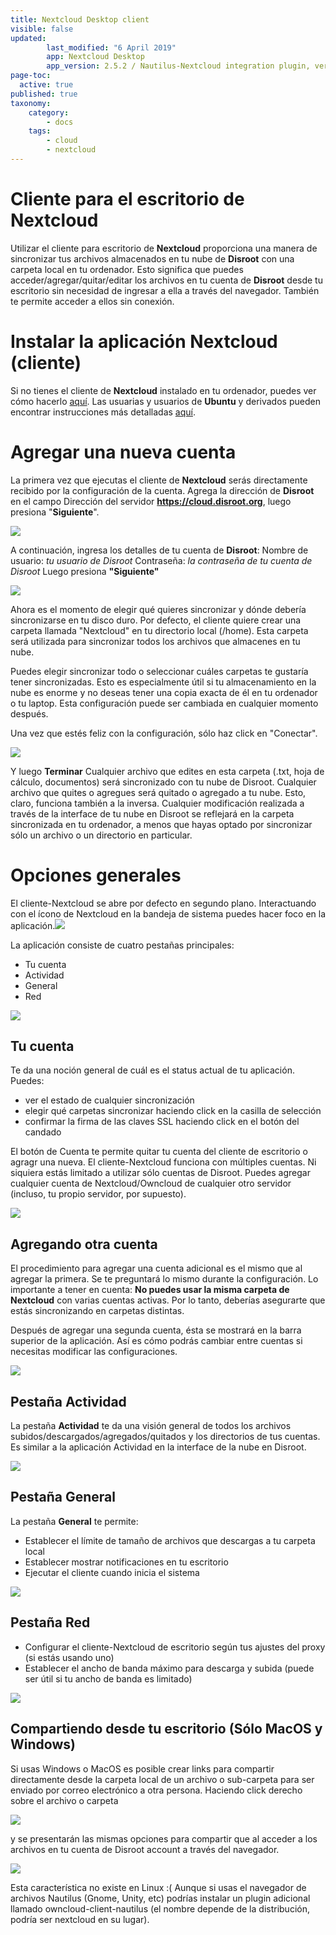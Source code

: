 ```yaml
---
title: Nextcloud Desktop client
visible: false
updated:
        last_modified: "6 April 2019"
        app: Nextcloud Desktop
        app_version: 2.5.2 / Nautilus-Nextcloud integration plugin, version 2.5.0-1 AUR
page-toc:
  active: true
published: true
taxonomy:
    category:
        - docs
    tags:
        - cloud
        - nextcloud
---
```


# Cliente para el escritorio de Nextcloud

Utilizar el cliente para escritorio de **Nextcloud** proporciona una manera de sincronizar tus archivos almacenados en tu nube de **Disroot** con una carpeta local en tu ordenador.
Esto significa que puedes acceder/agregar/quitar/editar los archivos en tu cuenta de **Disroot** desde tu escritorio sin necesidad de ingresar a ella a través del navegador. También te permite acceder a ellos sin conexión.


# Instalar la aplicación Nextcloud (cliente)

Si no tienes el cliente de **Nextcloud** instalado en tu ordenador, puedes ver cómo hacerlo [aquí](https://nextcloud.com/install/#install-clients).
Las usuarias y usuarios de **Ubuntu** y derivados pueden encontrar instrucciones más detalladas [aquí](https://www.c-rieger.de/how-to-install-nextcloud-desktop-client-for-ubuntu/).

# Agregar una nueva cuenta

La primera vez que ejecutas el cliente de **Nextcloud** serás directamente recibido por la configuración de la cuenta.
Agrega la dirección de **Disroot** en el campo Dirección del servidor **https://cloud.disroot.org**, luego presiona "**Siguiente**".

![](en/desktop-client-01.gif)


A continuación, ingresa los detalles de tu cuenta de **Disroot**:
Nombre de usuario: *tu usuario de Disroot*
Contraseña: *la contraseña de tu cuenta de Disroot*
Luego presiona **"Siguiente"**

![](en/desktop-client-03.gif)


Ahora es el momento de elegir qué quieres sincronizar y dónde debería sincronizarse en tu disco duro. Por defecto, el cliente quiere crear una carpeta llamada "Nextcloud" en tu directorio local (/home). Esta carpeta será utilizada para sincronizar todos los archivos que almacenes en tu nube.

Puedes elegir sincronizar todo o seleccionar cuáles carpetas te gustaría tener sincronizadas. Esto es especialmente útil si tu almacenamiento en la nube es enorme y no deseas tener una copia exacta de él en tu ordenador o tu laptop. Esta configuración puede ser cambiada en cualquier momento después.

Una vez que estés feliz con la configuración, sólo haz click en "Conectar".

![](en/desktop_client3.png)

Y luego **Terminar**
Cualquier archivo que edites en esta carpeta (.txt, hoja de cálculo, documentos) será sincronizado con tu nube de Disroot. Cualquier archivo que quites o agregues será quitado o agregado a tu nube. Esto, claro, funciona también a la inversa. Cualquier modificación realizada a través de la interface de tu nube en Disroot se reflejará en la carpeta sincronizada en tu ordenador, a menos que hayas optado por sincronizar sólo un archivo o un directorio en particular.


# Opciones generales

El cliente-Nextcloud se abre por defecto en segundo plano. Interactuando con el ícono de Nextcloud en la bandeja de sistema puedes hacer foco en la aplicación.![](en/desktop_client_systray.png)

La aplicación consiste de cuatro pestañas principales:
 - Tu cuenta
 - Actividad
 - General
 - Red

![](en/desktop_client4.png)

## Tu cuenta
Te da una noción general de cuál es el status actual de tu aplicación. Puedes:
 - ver el estado de cualquier sincronización
 - elegir qué carpetas sincronizar haciendo click en la casilla de selección
 - confirmar la firma de las claves SSL haciendo click en el botón del candado

El botón de Cuenta te permite quitar tu cuenta del cliente de escritorio o agragr una nueva. El cliente-Nextcloud funciona con múltiples cuentas. Ni siquiera estás limitado a utilizar sólo cuentas de Disroot. Puedes agregar cualquier cuenta de Nextcloud/Owncloud de cualquier otro servidor (incluso, tu propio servidor, por supuesto).

![](en/desktop_client5.png)

## Agregando otra cuenta
El procedimiento para agregar una cuenta adicional es el mismo que al agregar la primera. Se te preguntará lo mismo durante la configuración. Lo importante a tener en cuenta: **No puedes usar la misma carpeta de Nextcloud** con varias cuentas activas. Por lo tanto, deberías asegurarte que estás sincronizando en carpetas distintas.

Después de agregar una segunda cuenta, ésta se mostrará en la barra superior de la aplicación. Así es cómo podrás cambiar entre cuentas si necesitas modificar las configuraciones.

![](en/desktop_client6.png)

## Pestaña Actividad
La pestaña **Actividad** te da una visión general de todos los archivos subidos/descargados/agregados/quitados y los directorios de tus cuentas. Es similar a la aplicación Actividad en la interface de la nube en Disroot.

![](en/desktop_client7.png)

## Pestaña General
La pestaña **General** te permite:

 - Establecer el límite de tamaño de archivos que descargas a tu carpeta local
 - Establecer mostrar notificaciones en tu escritorio
 - Ejecutar el cliente cuando inicia el sistema

![](en/desktop_client8.png)

## Pestaña Red

 - Configurar el cliente-Nextcloud de escritorio según tus ajustes del proxy (si estás usando uno)
 - Establecer el ancho de banda máximo para descarga y subida (puede ser útil si tu ancho de banda es limitado)

![](en/desktop_client9.png)

## Compartiendo desde tu escritorio (Sólo MacOS y Windows)

Si usas Windows o MacOS es posible crear links para compartir directamente desde la carpeta local de un archivo o sub-carpeta para ser enviado por correo electrónico a otra persona. Haciendo click derecho sobre el archivo o carpeta

![](en/desktop_client10.png)

y se presentarán las mismas opciones para compartir que al acceder a los archivos en tu cuenta de Disroot account a través del navegador.

![](en/desktop_client11.png)


Esta característica no existe en Linux :(
Aunque si usas el navegador de archivos Nautilus (Gnome, Unity, etc) podrías instalar un plugin adicional llamado owncloud-client-nautilus (el nombre depende de la distribución, podría ser nextcloud en su lugar).
